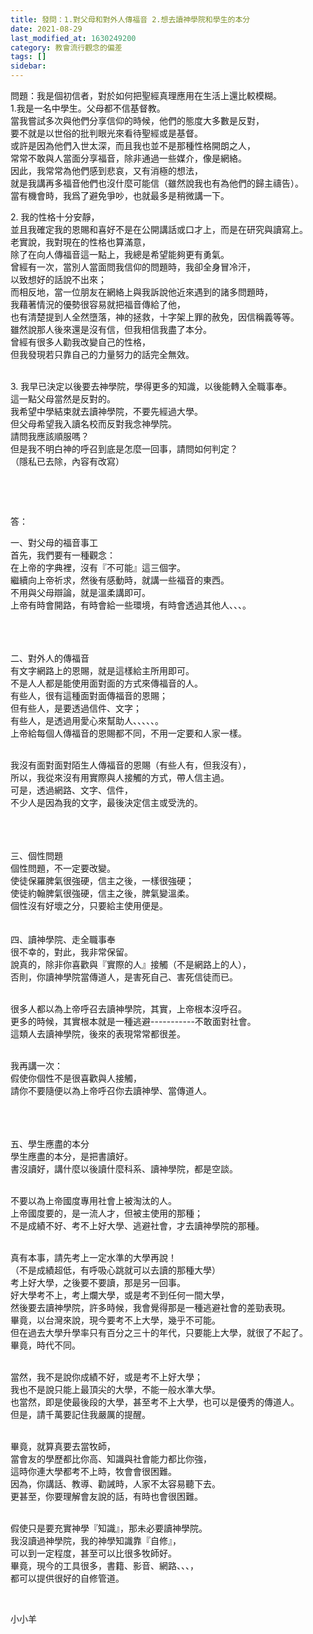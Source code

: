 ```yaml
---
title: 發問：1.對父母和對外人傳福音 2.想去讀神學院和學生的本分
date: 2021-08-29
last_modified_at: 1630249200
category: 教會流行觀念的偏差
tags: []
sidebar: 
---
```


<p>問題：我是個初信者，對於如何把聖經真理應用在生活上還比較模糊。<br/>
1.我是一名中學生。父母都不信基督教。<br/>
當我嘗試多次與他們分享信仰的時候，他們的態度大多數是反對，<br/>
要不就是以世俗的批判眼光來看待聖經或是基督。<br/>
或許是因為他們入世太深，而且我也並不是那種性格開朗之人，<br/>
常常不敢與人當面分享福音，除非通過一些媒介，像是網絡。<br/>
因此，我常常為他們感到悲哀，又有消極的想法，<br/>
就是我講再多福音他們也沒什麼可能信（雖然說我也有為他們的歸主禱告）。<br/>
當有機會時，我爲了避免爭吵，也就最多是稍微講一下。</p>
<p>2. 我的性格十分安靜，<br/>
並且我確定我的恩賜和喜好不是在公開講話或口才上，而是在研究與讀寫上。<br/>
老實說，我對現在的性格也算滿意，<br/>
除了在向人傳福音這一點上，我總是希望能夠更有勇氣。<br/>
曾經有一次，當別人當面問我信仰的問題時，我卻全身冒冷汗，<br/>
以致想好的話說不出來；<br/>
而相反地，當一位朋友在網絡上與我訴說他近來遇到的諸多問題時，<br/>
我藉著情況的優勢很容易就把福音傳給了他，<br/>
也有清楚提到人全然墮落，神的拯救，十字架上罪的赦免，因信稱義等等。<br/>
雖然說那人後來還是沒有信，但我相信我盡了本分。<br/>
曾經有很多人勸我改變自己的性格，<br/>
但我發現若只靠自己的力量努力的話完全無效。</p>
<p><br/>
3. 我早已決定以後要去神學院，學得更多的知識，以後能轉入全職事奉。<br/>
這一點父母當然是反對的。<br/>
我希望中學結束就去讀神學院，不要先經過大學。<br/>
但父母希望我入讀名校而反對我念神學院。<br/>
請問我應該順服嗎？<br/>
但是我不明白神的呼召到底是怎麼一回事，請問如何判定？<br/>
（隱私已去除，內容有改寫）</p>
<p> </p>
<p> </p>
<p>答：</p>
<p>一、對父母的福音事工<br/>
首先，我們要有一種觀念：<br/>
在上帝的字典裡，沒有『不可能』這三個字。<br/>
繼續向上帝祈求，然後有感動時，就講一些福音的東西。<br/>
不用與父母辯論，就是溫柔講即可。<br/>
上帝有時會開路，有時會給一些環境，有時會透過其他人、、、。<br/>
 <br/>
 </p>
<p><br/>
二、對外人的傳福音<br/>
有文字網路上的恩賜，就是這樣給主所用即可。<br/>
不是人人都是能使用面對面的方式來傳福音的人。<br/>
有些人，很有這種面對面傳福音的恩賜；<br/>
但有些人，是要透過信件、文字；<br/>
有些人，是透過用愛心來幫助人、、、、、。<br/>
上帝給每個人傳福音的恩賜都不同，不用一定要和人家一樣。<br/>
 </p>
<p>我沒有面對面對陌生人傳福音的恩賜（有些人有，但我沒有），<br/>
所以，我從來沒有用實際與人接觸的方式，帶人信主過。<br/>
可是，透過網路、文字、信件，<br/>
不少人是因為我的文字，最後決定信主或受洗的。<br/>
 <br/>
 <br/>
 </p>
<p>三、個性問題<br/>
個性問題，不一定要改變。<br/>
使徒保羅脾氣很強硬，信主之後，一樣很強硬；<br/>
使徒約翰脾氣很強硬，信主之後，脾氣變溫柔。<br/>
個性沒有好壞之分，只要給主使用便是。<br/>
 <br/>
 <br/>
四、讀神學院、走全職事奉<br/>
很不幸的，對此，我非常保留。<br/>
說真的，除非你喜歡與『實際的人』接觸（不是網路上的人），<br/>
否則，你讀神學院當傳道人，是害死自己、害死信徒而已。<br/>
 </p>
<p>很多人都以為上帝呼召去讀神學院，其實，上帝根本沒呼召。<br/>
更多的時候，其實根本就是一種逃避-----------不敢面對社會。<br/>
這類人去讀神學院，後來的表現常常都很差。<br/>
 </p>
<p>我再講一次：<br/>
假使你個性不是很喜歡與人接觸，<br/>
請你不要隨便以為上帝呼召你去讀神學、當傳道人。<br/>
 <br/>
 </p>
<p><br/>
五、學生應盡的本分<br/>
學生應盡的本分，是把書讀好。<br/>
書沒讀好，講什麼以後讀什麼科系、讀神學院，都是空談。</p>
<p><br/>
不要以為上帝國度專用社會上被淘汰的人。<br/>
上帝國度要的，是一流人才，但被主使用的那種；<br/>
不是成績不好、考不上好大學、逃避社會，才去讀神學院的那種。</p>
<p><br/>
真有本事，請先考上一定水準的大學再說！<br/>
（不是成績超低，有呼吸心跳就可以去讀的那種大學）<br/>
考上好大學，之後要不要讀，那是另一回事。<br/>
好大學考不上，考上爛大學，或是考不到任何一間大學，<br/>
然後要去讀神學院，許多時候，我會覺得那是一種逃避社會的差勁表現。<br/>
畢竟，以台灣來說，現今要考不上大學，幾乎不可能。<br/>
但在過去大學升學率只有百分之三十的年代，只要能上大學，就很了不起了。<br/>
畢竟，時代不同。<br/>
 </p>
<p>當然，我不是說你成績不好，或是考不上好大學；<br/>
我也不是說只能上最頂尖的大學，不能一般水準大學。<br/>
也當然，即是使最後段的大學，甚至考不上大學，也可以是優秀的傳道人。<br/>
但是，請千萬要記住我嚴厲的提醒。</p>
<p><br/>
畢竟，就算真要去當牧師，<br/>
當會友的學歷都比你高、知識與社會能力都比你強，<br/>
這時你連大學都考不上時，牧會會很困難。<br/>
因為，你講話、教導、勸誡時，人家不太容易聽下去。<br/>
更甚至，你要理解會友說的話，有時也會很困難。</p>
<p><br/>
假使只是要充實神學『知識』，那未必要讀神學院。<br/>
我沒讀過神學院，我的神學知識靠『自修』，<br/>
可以到一定程度，甚至可以比很多牧師好。<br/>
畢竟，現今的工具很多，書籍、影音、網路、、、，<br/>
都可以提供很好的自修管道。</p>
<p> </p>
<p>小小羊</p>
<p> </p>
